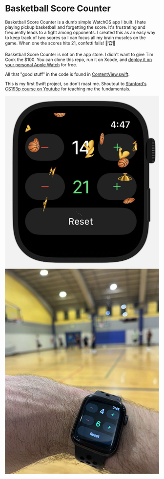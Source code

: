 #  Basketball Score Counter

Basketball Score Counter is a dumb simple WatchOS app I built. I hate playing pickup basketball and forgetting the score. It's frustrating and frequently leads to a fight among opponents. I created this as an easy way to keep track of two scores so I can focus all my brain muscles on the game. When one the scores hits 21, confetti falls! 🏀🏆💪

Basketball Score Counter is not on the app store. I didn't want to give Tim Cook the $100. You can clone this repo, run it on Xcode, and [deploy it on your personal Apple Watch](https://stackoverflow.com/questions/29979189/how-to-deploy-build-and-run-app-on-the-apple-watch) for free.

All that "good stuff" in the code is found in [ContentView.swift](<Basketball Score Counter Watch App/ContentView.swift>). 

This is my first Swift project, so don't roast me. Shoutout to [Stanford's CS193p course on Youtube](https://www.youtube.com/watch?v=bqu6BquVi2M) for teaching me the fundamentals.

![Preview](img/preview.jpeg)
![IRL](img/irl.jpeg)
